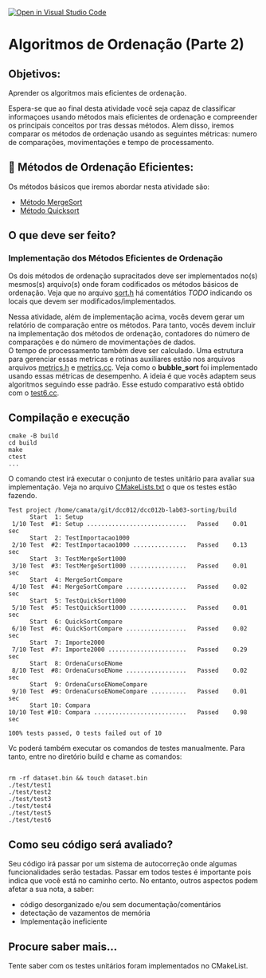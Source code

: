 [![Open in Visual Studio Code](https://classroom.github.com/assets/open-in-vscode-c66648af7eb3fe8bc4f294546bfd86ef473780cde1dea487d3c4ff354943c9ae.svg)](https://classroom.github.com/online_ide?assignment_repo_id=7881492&assignment_repo_type=AssignmentRepo)
# Algoritmos de Ordenação (Parte 2)

## Objetivos:
Aprender os algoritmos mais eficientes de ordenação. 

Espera-se que ao final desta atividade você seja capaz de classificar informaçoes usando métodos mais eficientes de ordenação e 
compreender os principais conceitos por tras dessas métodos.
Alem disso, iremos comparar os métodos de ordenação usando as seguintes métricas: numero de comparações, movimentações 
e tempo de processamento.

## 📝 Métodos de Ordenação Eficientes:

Os métodos básicos que iremos abordar nesta atividade são: 
 - [Método MergeSort](https://pt.wikipedia.org/wiki/Merge_sort)
 - [Método Quicksort](https://pt.wikipedia.org/wiki/Quicksort)

## O que deve ser feito? 

### Implementação dos Métodos Eficientes de Ordenação

Os dois métodos de ordenação supracitados deve ser implementados no(s) mesmos(s) arquivo(s) onde foram codificados
os métodos básicos de ordenação. 
Veja que no arquivo [sort.h](siga/include/sort.h) há comentátios *TODO* indicando os locais que devem ser modificados/implementados. 

Nessa atividade, além de implementação acima, vocês devem gerar um relatório de comparação entre os métodos.
Para tanto, vocês devem incluir na implementação  dos métodos de ordenação, contadores do número de comparações e do número de movimentações de dados.  
O tempo de processamento também deve ser calculado. Uma estrutura para gerenciar essas metricas e rotinas auxiliares estão nos arquivos arquivos [metrics.h](siga/include/metrics.h) e [metrics.cc](siga/src/metrics.cc).
Veja como o **bubble_sort** foi implementado usando essas métricas de desempenho. 
A ideia é que vocês adaptem seus algoritmos seguindo esse padrão.
Esse estudo comparativo está obtido com o [test6.cc](tests/test6.cc). 

## Compilação e execução

```
cmake -B build 
cd build 
make
ctest
...
```
O comando ctest irá executar o conjunto de testes unitário para avaliar sua implementação.
Veja no arquivo [CMakeLists.txt](CMakeLists.txt) o que os testes estão fazendo.

```
Test project /home/camata/git/dcc012/dcc012b-lab03-sorting/build
      Start  1: Setup
 1/10 Test  #1: Setup ............................   Passed    0.01 sec
      Start  2: TestImportacao1000
 2/10 Test  #2: TestImportacao1000 ...............   Passed    0.13 sec
      Start  3: TestMergeSort1000
 3/10 Test  #3: TestMergeSort1000 ................   Passed    0.01 sec
      Start  4: MergeSortCompare
 4/10 Test  #4: MergeSortCompare .................   Passed    0.02 sec
      Start  5: TestQuickSort1000
 5/10 Test  #5: TestQuickSort1000 ................   Passed    0.01 sec
      Start  6: QuickSortCompare
 6/10 Test  #6: QuickSortCompare .................   Passed    0.02 sec
      Start  7: Importe2000
 7/10 Test  #7: Importe2000 ......................   Passed    0.29 sec
      Start  8: OrdenaCursoENome
 8/10 Test  #8: OrdenaCursoENome .................   Passed    0.02 sec
      Start  9: OrdenaCursoENomeCompare
 9/10 Test  #9: OrdenaCursoENomeCompare ..........   Passed    0.01 sec
      Start 10: Compara
10/10 Test #10: Compara ..........................   Passed    0.98 sec

100% tests passed, 0 tests failed out of 10
```

Vc poderá também executar os comandos de testes manualmente. Para tanto, entre no diretório build e chame as comandos:

```

rm -rf dataset.bin && touch dataset.bin
./test/test1
./test/test2
./test/test3
./test/test4
./test/test5
./test/test6

```


## Como seu código será avaliado?

Seu código irá passar por um sistema de autocorreção onde algumas funcionalidades serão testadas.
Passar em todos testes é importante pois indica que você está no caminho certo. No entanto,
outros aspectos podem afetar a sua nota, a saber:
 - código desorganizado e/ou sem documentação/comentários
 - detectação de vazamentos de memória
 - Implementação ineficiente

## Procure saber mais...
Tente saber com os testes unitários foram implementados no CMakeList. 


